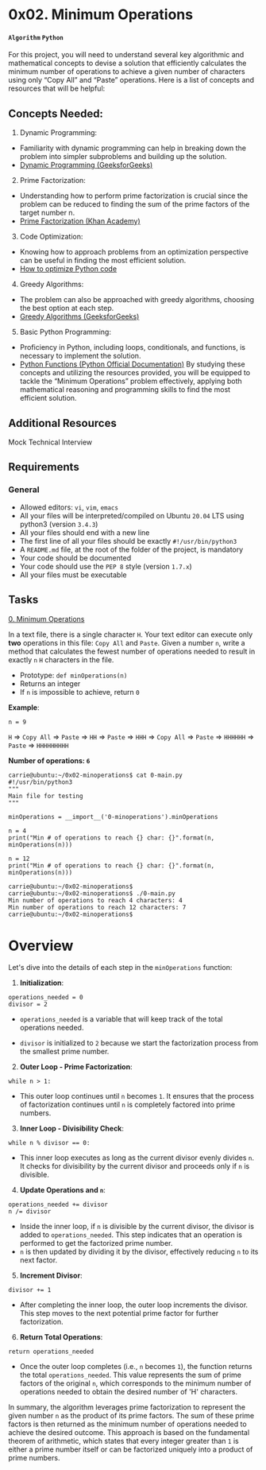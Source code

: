 # 0x02. Minimum Operations
#### `Algorithm` `Python`

For this project, you will need to understand several key algorithmic and mathematical concepts to devise a solution that efficiently calculates the minimum number of operations to achieve a given number of characters using only “Copy All” and “Paste” operations. Here is a list of concepts and resources that will be helpful:

## Concepts Needed:
1. Dynamic Programming:
* Familiarity with dynamic programming can help in breaking down the problem into simpler subproblems and building up the solution.
* [Dynamic Programming (GeeksforGeeks)](https://www.geeksforgeeks.org/dynamic-programming/)
2. Prime Factorization:
* Understanding how to perform prime factorization is crucial since the problem can be reduced to finding the sum of the prime factors of the target number n.
* [Prime Factorization (Khan Academy)](https://www.khanacademy.org/math/pre-algebra/pre-algebra-factors-multiples/pre-algebra-prime-factorization-prealg/v/prime-factorization)
3. Code Optimization:
* Knowing how to approach problems from an optimization perspective can be useful in finding the most efficient solution.
* [How to optimize Python code](https://stackify.com/how-to-optimize-python-code/)
4. Greedy Algorithms:
* The problem can also be approached with greedy algorithms, choosing the best option at each step.
* [Greedy Algorithms (GeeksforGeeks)](https://www.geeksforgeeks.org/greedy-algorithms/)
5. Basic Python Programming:
* Proficiency in Python, including loops, conditionals, and functions, is necessary to implement the solution.
* [Python Functions (Python Official Documentation)](https://docs.python.org/3/tutorial/controlflow.html#defining-functions)
By studying these concepts and utilizing the resources provided, you will be equipped to tackle the “Minimum Operations” problem effectively, applying both mathematical reasoning and programming skills to find the most efficient solution.

## Additional Resources
Mock Technical Interview


## Requirements
### General
* Allowed editors: `vi`, `vim`, `emacs`
* All your files will be interpreted/compiled on Ubuntu `20.04` LTS using python3 (version `3.4.3`)
* All your files should end with a new line
* The first line of all your files should be exactly `#!/usr/bin/python3`
* A `README.md` file, at the root of the folder of the project, is mandatory
* Your code should be documented
* Your code should use the `PEP 8` style (version `1.7.x`)
* All your files must be executable

## Tasks

[0. Minimum Operations](./0-minoperations.py)

In a text file, there is a single character `H`. Your text editor can execute only **two** operations in this file: `Copy All` and `Paste`. Given a number `n`, write a method that calculates the fewest number of operations needed to result in exactly `n` `H` characters in the file.

* Prototype: `def minOperations(n)`
* Returns an integer
* If `n` is impossible to achieve, return `0`

**Example**:

`n = 9`

`H` => `Copy All` => `Paste` => `HH` => `Paste` => `HHH` => `Copy All` => `Paste` => `HHHHHH` => `Paste` => `HHHHHHHHH`

**Number of operations: `6`**

```
carrie@ubuntu:~/0x02-minoperations$ cat 0-main.py
#!/usr/bin/python3
"""
Main file for testing
"""

minOperations = __import__('0-minoperations').minOperations

n = 4
print("Min # of operations to reach {} char: {}".format(n, minOperations(n)))

n = 12
print("Min # of operations to reach {} char: {}".format(n, minOperations(n)))

carrie@ubuntu:~/0x02-minoperations$
carrie@ubuntu:~/0x02-minoperations$ ./0-main.py
Min number of operations to reach 4 characters: 4
Min number of operations to reach 12 characters: 7
carrie@ubuntu:~/0x02-minoperations$
```

# Overview

Let's dive into the details of each step in the `minOperations` function:

1. **Initialization**:
```
operations_needed = 0
divisor = 2
```
* `operations_needed` is a variable that will keep track of the total operations needed.

* `divisor` is initialized to `2` because we start the factorization process from the smallest prime number.

2. **Outer Loop - Prime Factorization**:
```
while n > 1:
```
* This outer loop continues until `n` becomes `1`. It ensures that the process of factorization continues until `n` is completely factored into prime numbers.

3. **Inner Loop - Divisibility Check**:
```
while n % divisor == 0:
```
* This inner loop executes as long as the current divisor evenly divides `n`. It checks for divisibility by the current divisor and proceeds only if `n` is divisible.

4. **Update Operations and `n`**:
```
operations_needed += divisor
n /= divisor
```
* Inside the inner loop, if `n` is divisible by the current divisor, the divisor is added to `operations_needed`. This step indicates that an operation is performed to get the factorized prime number.
* `n` is then updated by dividing it by the divisor, effectively reducing `n` to its next factor.

5. **Increment Divisor**:
```
divisor += 1
```
* After completing the inner loop, the outer loop increments the divisor. This step moves to the next potential prime factor for further factorization.

6. **Return Total Operations**:
```
return operations_needed
```
* Once the outer loop completes (i.e., `n` becomes `1`), the function returns the total `operations_needed`. This value represents the sum of prime factors of the original `n`, which corresponds to the minimum number of operations needed to obtain the desired number of 'H' characters.


In summary, the algorithm leverages prime factorization to represent the given number `n` as the product of its prime factors.
The sum of these prime factors is then returned as the minimum number of operations needed to achieve the desired outcome.
This approach is based on the fundamental theorem of arithmetic, which states that every integer greater than `1` is either a prime number itself or can be factorized uniquely into a product of prime numbers.
